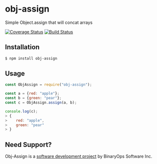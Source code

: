 # obj-assign
Simple Object.assign that will concat arrays 

[![Coverage Status](https://coveralls.io/repos/github/mvoorberg/obj-assign/badge.svg?branch=main)](https://coveralls.io/github/mvoorberg/obj-assign?branch=main)
[![Build Status](https://travis-ci.org/mvoorberg/obj-assign.svg?branch=v1.0.1)](https://travis-ci.org/mvoorberg/obj-assign)


## Installation

```bash
$ npm install obj-assign
```

## Usage

```javascript
const ObjAssign = require("obj-assign");

const a = {red: "apple"};
const b = {green: "pear"};
const c = ObjAssign.assign(a, b);

console.log(c); 
> {
>    red: "apple",
>    green: "pear"
> }
```

## Need Support?
Obj-Assign is a [software development project](https://binaryops.ca) by BinaryOps Software Inc.
